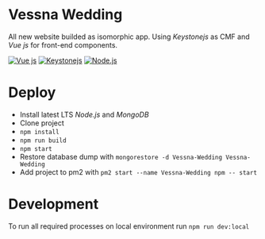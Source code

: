 # Vessna Wedding

All new website builded as isomorphic app. Using _Keystonejs_ as CMF and _Vue js_ for front-end components.

[![Vue js](https://image.ibb.co/jYMzWw/vuejs.png)](https://vuejs.org/v2/guide/) [![Keystonejs](https://image.ibb.co/cZN6Bw/keystonejs.png)](http://keystonejs.com/docs/) [![Node.js](https://image.ibb.co/g4FhjG/nodejs.png)](https://nodejs.org/en/docs/)

# Deploy

  - Install latest LTS _Node.js_ and _MongoDB_
  - Clone project
  - `npm install`
  - `npm run build`
  - `npm start`
  - Restore database dump with `mongorestore -d Vessna-Wedding Vessna-Wedding`
  - Add project to pm2 with `pm2 start --name Vessna-Wedding npm -- start`

# Development

To run all required processes on local environment run `npm run dev:local`
